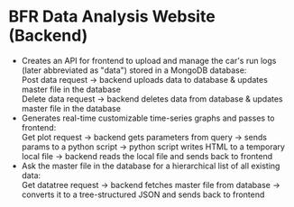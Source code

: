 # BFR Data Analysis Website (Backend)
- Creates an API for frontend to upload and manage the car's run logs (later abbreviated as "data") stored in a MongoDB database:  
   Post data request -> backend uploads data to database & updates master file in the database  
   Delete data request -> backend deletes data from database & updates master file in the database
- Generates real-time customizable time-series graphs and passes to frontend:    
   Get plot request -> backend gets parameters from query -> sends params to a python script -> python script writes HTML to a temporary local file -> backend reads the local file and sends back to frontend
- Ask the master file in the database for a hierarchical list of all existing data:  
   Get datatree request -> backend fetches master file from database -> converts it to a tree-structured JSON and sends back to frontend
